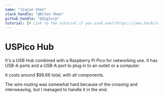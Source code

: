 ```yaml
---
name: "Jiajun Shen"
slack_handle: "@Allen Shen"
github_handle: "@Zyglorp"
tutorial: [# Link to the tutorial if you used one](https://jams.hackclub.com/batch/usb-hub/part-1)
---
```


# USPico Hub

It's a USB Hub combined with a Raspberry Pi Pico for networking use. It has USB-A ports and a USB-A port to plug in to an outlet or a computer.

It costs around $98.66 total, with all components.

The wire routing was somewhat hard because of the crossing and interweaving, but I managed to handle it in the end.
